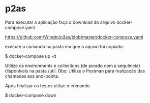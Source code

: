 # p2as

Para executar a aplicação faça o download do arquivo docker-compose.yaml

https://github.com/Wlngtn/p2as/blob/master/docker-compose.yaml

execute o comando na pasta em que o aquivo foi copiado:

$ docker-compose up -d

Utilize os environments e collections (de acordo com a sequência) disponíveis na pasta /util.
Obs: Utilize o Postman para realização das chamadas aos end-points. 

Após finalizar os testes utilize o comando

$ docker-compose down
